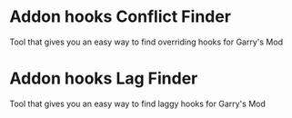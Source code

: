 # Addon hooks Conflict Finder
Tool that gives you an easy way to find overriding hooks for Garry's Mod

# Addon hooks Lag Finder
Tool that gives you an easy way to find laggy hooks for Garry's Mod
